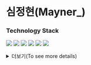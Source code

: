 # 심정현(Mayner_)

### Technology Stack
![](https://img.shields.io/badge/C-11B48A?style=flat-square&logo=C&color=red&logoColor=white) ![](https://img.shields.io/badge/R-11B48A?style=flat-square&logo=R&color=blue&logoColor=white)  ![](https://img.shields.io/badge/Java-11B48A?style=flat-square&logo=java&color=orange&logoColor=white)  ![](https://img.shields.io/badge/Python-11B48A?style=flat-square&logo=Python&logoColor=white) ![](https://img.shields.io/badge/Keras-11B48A?style=flat-square&logo=keras&color=red&logoColor=white) ![](https://img.shields.io/badge/Tensorflow-11B48A?style=flat-square&logo=tensorflow&color=yellow&logoColor=white)

<details>
  <summary> 더보기(To see more details)</summary>



</details>
